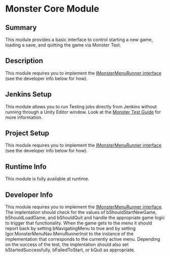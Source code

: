 Monster Core Module
=============

## Summary

This module provides a basic interface to control starting a new game, loading a save, and quitting the game via Monster Test.

## Description

This module requires you to implement the [IMonsterMenuRunner interface](Runtime/IMonsterMenuRunner.cs) (see the developer info below for how).

## Jenkins Setup

This module allows you to run Testing jobs directly from Jenkins without running through a Unity Editor window.  Look at the [Monster Test Guide](MonsterTestReadme.md) for more information.

## Project Setup

This module requires you to implement the [IMonsterMenuRunner interface](Runtime/IMonsterMenuRunner.cs) (see the developer info below for how).

## Runtime Info

This module is fully available at runtime.

## Developer Info

This module requires you to implement the [IMonsterMenuRunner interface](Runtime/IMonsterMenuRunner.cs).  The implentation should check for the values of bShouldStartNewGame, bShouldLoadGame, and bShouldQuit and handle the appropriate game logic to trigger that functionality.  When the game gets to the menu it should report back by setting bNavigatingMenu to true and by setting Igor.MonsterMenuNav.MenuRunnerInst to the instance of the implementation that corresponds to the currently active menu.  Depending on the success of the test, the implentation should also set bStartedSuccessfully, bFailedToStart, or bQuit as appropriate.